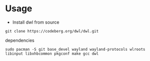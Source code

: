 # Usage

- Install dwl from source
```
git clone https://codeberg.org/dwl/dwl.git
```

dependencies
```
sudo pacman -S git base_devel wayland wayland-protocols wlroots libinput libxhbcommon pkgconf make gcc dwl 
```




